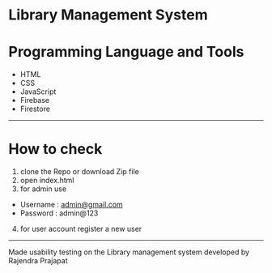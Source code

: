 # Library Management System



# Programming Language and Tools

  - HTML
  - CSS
  - JavaScript
  - Firebase
  - Firestore
---
# How to check
1. clone the Repo or download Zip file
2. open index.html
3. for admin use 
- Username : admin@gmail.com
- Password : admin@123

4. for user account register a new user
---
Made usability testing on the Library management system developed by Rajendra Prajapat

